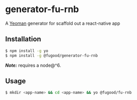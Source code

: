 # generator-fu-rnb

A [Yeoman](http://yeoman.io) generator for scaffold out a react-native app

## Installation

```bash
$ npm install -g yo
$ npm install -g @fugood/generator-fu-rnb
```

__*Note:*__ requires a node@^6.

## Usage

```bash
$ mkdir <app-name> && cd <app-name> && yo @fugood/fu-rnb
```

